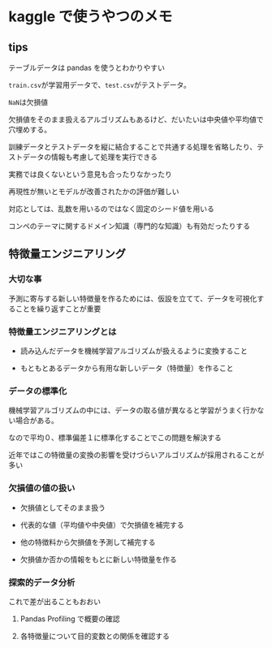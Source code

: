 # kaggle で使うやつのメモ

## tips

テーブルデータは pandas を使うとわかりやすい

`train.csv`が学習用データで、`test.csv`がテストデータ。

`NaN`は欠損値

欠損値をそのまま扱えるアルゴリズムもあるけど、だいたいは中央値や平均値で穴埋めする。

訓練データとテストデータを縦に結合することで共通する処理を省略したり、テストデータの情報も考慮して処理を実行できる

実務では良くないという意見も合ったりなかったり

再現性が無いとモデルが改善されたかの評価が難しい

対応としては、乱数を用いるのではなく固定のシード値を用いる

コンペのテーマに関するドメイン知識（専門的な知識）も有効だったりする

## 特徴量エンジニアリング

### 大切な事

予測に寄与する新しい特徴量を作るためには、仮設を立てて、データを可視化することを繰り返すことが重要

### 特徴量エンジニアリングとは

- 読み込んだデータを機械学習アルゴリズムが扱えるように変換すること

- もともとあるデータから有用な新しいデータ（特徴量）を作ること

### データの標準化

機械学習アルゴリズムの中には、データの取る値が異なると学習がうまく行かない場合がある。

なので平均０、標準偏差１に標準化することでこの問題を解決する

近年ではこの特徴量の変換の影響を受けづらいアルゴリズムが採用されることが多い

### 欠損値の値の扱い

- 欠損値としてそのまま扱う

- 代表的な値（平均値や中央値）で欠損値を補完する

- 他の特徴料から欠損値を予測して補完する

- 欠損値か否かの情報をもとに新しい特徴量を作る

### 探索的データ分析

これで差が出ることもおおい

1. Pandas Profiling で概要の確認

2. 各特徴量について目的変数との関係を確認する
